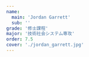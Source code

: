 ```yaml
---
name:
  main: 'Jordan Garrett'
  sub: ''
grade: '修士課程'
major: '技術社会システム専攻'
order: 7.5
cover: './jordan_garrett.jpg'
---
```

